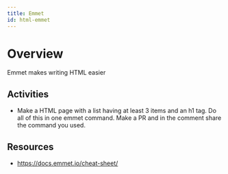 ```yaml
---
title: Emmet
id: html-emmet
---
```


# Overview

Emmet makes writing HTML easier

## Activities

- Make a HTML page with a list having at least 3 items and an h1 tag. Do all of this in one emmet command. Make a PR and in the comment share the command you used.

## Resources

- https://docs.emmet.io/cheat-sheet/